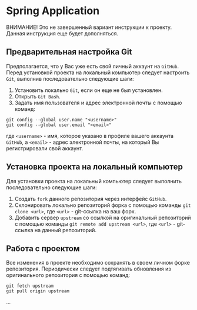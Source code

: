 # Spring Application

ВНИМАНИЕ! Это не завершенный вариант инструкции к проекту. Данная инструкция еще будет дополняться.

## Предварительная настройка Git

Предполагается, что у Вас уже есть свой личный аккаунт на `GitHub`.
Перед установкой проекта на локальный компьютер следует настроить `Git`, выполнив последовательно следующие шаги:

1. Установить локально `Git`, если он еще не был установлен.
1. Открыть `Git Bash`.
1. Задать имя пользователя и адрес электронной почты с помощью команд:

```
git config --global user.name "<username>"
git config --global user.email "<email>"
```

где `<username>` - имя, которое указано в профиле вашего аккаунта `GitHub`, а `<email>` - адрес электронной почты, на который Вы регистрировали свой аккаунт.

## Установка проекта на локальный компьютер

Для установки проекта на локальный компьютер следует выполнить последовательно следующие шаги:

1. Создать `fork` данного репозитория через интерфейс `GitHub`.
1. Склонировать локально репозиторий форка с помощью команды `git clone <url>`, где `<url>` - git-ссылка на ваш форк.
1. Добавить сервер `upstream` со ссылкой на оригинальный репозиторий с помощью команды `git remote add upstream <url>`, где `<url>` - git-ссылка на данный репозиторий.

## Работа с проектом

Все изменения в проекте необходимо сохранять в своем личном форке репозитория.
Периодически следует подтягивать обновления из оригинального репозитория с помощью команд:

```
git fetch upstream
git pull origin upstream
```

...